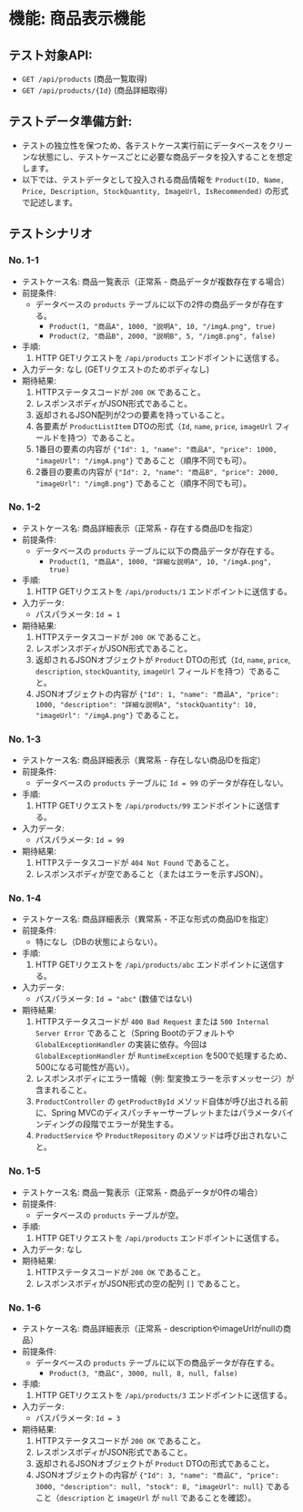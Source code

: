 # 機能: 商品表示機能

## テスト対象API:

- `GET /api/products` (商品一覧取得)
- `GET /api/products/{Id}` (商品詳細取得)

## テストデータ準備方針:

- テストの独立性を保つため、各テストケース実行前にデータベースをクリーンな状態にし、テストケースごとに必要な商品データを投入することを想定します。
- 以下では、テストデータとして投入される商品情報を `Product(ID, Name, Price, Description, StockQuantity, ImageUrl, IsRecommended)` の形式で記述します。

## テストシナリオ

### No. 1-1

- テストケース名: 商品一覧表示（正常系 - 商品データが複数存在する場合）
- 前提条件:
  - データベースの `products` テーブルに以下の2件の商品データが存在する。
    - `Product(1, "商品A", 1000, "説明A", 10, "/imgA.png", true)`
    - `Product(2, "商品B", 2000, "説明B", 5, "/imgB.png", false)`
- 手順:
  1. HTTP GETリクエストを `/api/products` エンドポイントに送信する。
- 入力データ: なし (GETリクエストのためボディなし)
- 期待結果:
  1. HTTPステータスコードが `200 OK` であること。
  2. レスポンスボディがJSON形式であること。
  3. 返却されるJSON配列が2つの要素を持っていること。
  4. 各要素が `ProductListItem` DTOの形式（`Id`, `name`, `price`, `imageUrl` フィールドを持つ）であること。
  5. 1番目の要素の内容が `{"Id": 1, "name": "商品A", "price": 1000, "imageUrl": "/imgA.png"}` であること（順序不同でも可）。
  6. 2番目の要素の内容が `{"Id": 2, "name": "商品B", "price": 2000, "imageUrl": "/imgB.png"}` であること（順序不同でも可）。

### No. 1-2

- テストケース名: 商品詳細表示（正常系 - 存在する商品IDを指定）
- 前提条件:
  - データベースの `products` テーブルに以下の商品データが存在する。
    - `Product(1, "商品A", 1000, "詳細な説明A", 10, "/imgA.png", true)`
- 手順:
  1. HTTP GETリクエストを `/api/products/1` エンドポイントに送信する。
- 入力データ:
  - パスパラメータ: `Id = 1`
- 期待結果:
  1. HTTPステータスコードが `200 OK` であること。
  2. レスポンスボディがJSON形式であること。
  3. 返却されるJSONオブジェクトが `Product` DTOの形式（`Id`, `name`, `price`, `description`, `stockQuantity`, `imageUrl` フィールドを持つ）であること。
  4. JSONオブジェクトの内容が `{"Id": 1, "name": "商品A", "price": 1000, "description": "詳細な説明A", "stockQuantity": 10, "imageUrl": "/imgA.png"}` であること。

### No. 1-3

- テストケース名: 商品詳細表示（異常系 - 存在しない商品IDを指定）
- 前提条件:
  - データベースの `products` テーブルに `Id = 99` のデータが存在しない。
- 手順:
  1. HTTP GETリクエストを `/api/products/99` エンドポイントに送信する。
- 入力データ:
  - パスパラメータ: `Id = 99`
- 期待結果:
  1. HTTPステータスコードが `404 Not Found` であること。
  2. レスポンスボディが空であること（またはエラーを示すJSON）。

### No. 1-4

- テストケース名: 商品詳細表示（異常系 - 不正な形式の商品IDを指定）
- 前提条件:
  - 特になし（DBの状態によらない）。
- 手順:
  1. HTTP GETリクエストを `/api/products/abc` エンドポイントに送信する。
- 入力データ:
  - パスパラメータ: `Id = "abc"` (数値ではない)
- 期待結果:
  1. HTTPステータスコードが `400 Bad Request` または `500 Internal Server Error` であること（Spring Bootのデフォルトや `GlobalExceptionHandler` の実装に依存。今回は `GlobalExceptionHandler` が `RuntimeException` を500で処理するため、500になる可能性が高い）。
  2. レスポンスボディにエラー情報（例: 型変換エラーを示すメッセージ）が含まれること。
  3. `ProductController` の `getProductById` メソッド自体が呼び出される前に、Spring MVCのディスパッチャーサーブレットまたはパラメータバインディングの段階でエラーが発生する。
  4. `ProductService` や `ProductRepository` のメソッドは呼び出されないこと。

### No. 1-5

- テストケース名: 商品一覧表示（正常系 - 商品データが0件の場合）
- 前提条件:
  - データベースの `products` テーブルが空。
- 手順:
  1. HTTP GETリクエストを `/api/products` エンドポイントに送信する。
- 入力データ: なし
- 期待結果:
  1. HTTPステータスコードが `200 OK` であること。
  2. レスポンスボディがJSON形式の空の配列 `[]` であること。

### No. 1-6

- テストケース名: 商品詳細表示（正常系 - descriptionやimageUrlがnullの商品）
- 前提条件:
  - データベースの `products` テーブルに以下の商品データが存在する。
    - `Product(3, "商品C", 3000, null, 8, null, false)`
- 手順:
  1. HTTP GETリクエストを `/api/products/3` エンドポイントに送信する。
- 入力データ:
  - パスパラメータ: `Id = 3`
- 期待結果:
  1. HTTPステータスコードが `200 OK` であること。
  2. レスポンスボディがJSON形式であること。
  3. 返却されるJSONオブジェクトが `Product` DTOの形式であること。
  4. JSONオブジェクトの内容が `{"Id": 3, "name": "商品C", "price": 3000, "description": null, "stock": 8, "imageUrl": null}` であること（`description` と `imageUrl` が `null` であることを確認）。